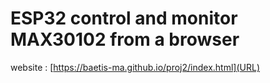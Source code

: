 # ESP32 control and monitor MAX30102 from a browser

website : [https://baetis-ma.github.io/proj2/index.html](URL)
